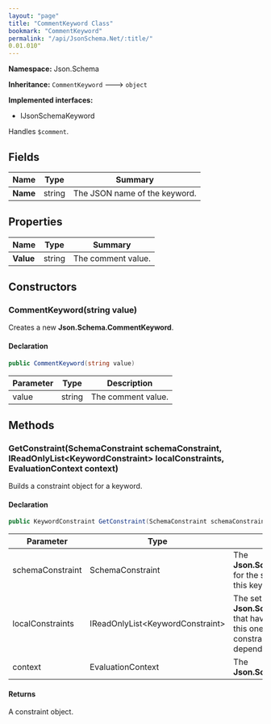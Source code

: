 ```yaml
---
layout: "page"
title: "CommentKeyword Class"
bookmark: "CommentKeyword"
permalink: "/api/JsonSchema.Net/:title/"
0.01.010"
---
```

**Namespace:** Json.Schema

**Inheritance:**
`CommentKeyword`
 🡒 
`object`

**Implemented interfaces:**

- IJsonSchemaKeyword

Handles `$comment`.

## Fields

| Name | Type | Summary |
|---|---|---|
| **Name** | string | The JSON name of the keyword. |

## Properties

| Name | Type | Summary |
|---|---|---|
| **Value** | string | The comment value. |

## Constructors

### CommentKeyword(string value)

Creates a new **Json.Schema.CommentKeyword**.

#### Declaration

```c#
public CommentKeyword(string value)
```

| Parameter | Type | Description |
|---|---|---|
| value | string | The comment value. |


## Methods

### GetConstraint(SchemaConstraint schemaConstraint, IReadOnlyList\<KeywordConstraint\> localConstraints, EvaluationContext context)

Builds a constraint object for a keyword.

#### Declaration

```c#
public KeywordConstraint GetConstraint(SchemaConstraint schemaConstraint, IReadOnlyList<KeywordConstraint> localConstraints, EvaluationContext context)
```

| Parameter | Type | Description |
|---|---|---|
| schemaConstraint | SchemaConstraint | The **Json.Schema.SchemaConstraint** for the schema object that houses this keyword. |
| localConstraints | IReadOnlyList\<KeywordConstraint\> | The set of other **Json.Schema.KeywordConstraint**s that have been processed prior to this one. Will contain the constraints for keyword dependencies. |
| context | EvaluationContext | The **Json.Schema.EvaluationContext**. |


#### Returns

A constraint object.

